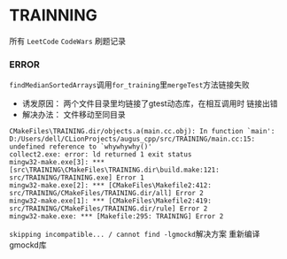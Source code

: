 # TRAINNING

所有 `LeetCode` `CodeWars` 刷题记录


### ERROR

`findMedianSortedArrays`调用`for_training`里`mergeTest`方法链接失败

* 诱发原因： 两个文件目录里均链接了gtest动态库，在相互调用时 链接出错
* 解决办法： 文件移动至同目录

```
CMakeFiles\TRAINING.dir/objects.a(main.cc.obj): In function `main':
D:/Users/dell/CLionProjects/augus_cpp/src/TRAINING/main.cc:15: undefined reference to `whywhywhy()'
collect2.exe: error: ld returned 1 exit status
mingw32-make.exe[3]: *** [src\TRAINING\CMakeFiles\TRAINING.dir\build.make:121: src/TRAINING/TRAINING.exe] Error 1
mingw32-make.exe[2]: *** [CMakeFiles\Makefile2:412: src/TRAINING/CMakeFiles/TRAINING.dir/all] Error 2
mingw32-make.exe[1]: *** [CMakeFiles\Makefile2:419: src/TRAINING/CMakeFiles/TRAINING.dir/rule] Error 2
mingw32-make.exe: *** [Makefile:295: TRAINING] Error 2
```


`skipping incompatible... / cannot find -lgmockd`解决方案 重新编译gmockd库